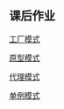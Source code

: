 ## 课后作业

[工厂模式](home-factory)



[原型模式](home-prototype)



[代理模式](home-proxy)



[单例模式](home-singleton)

